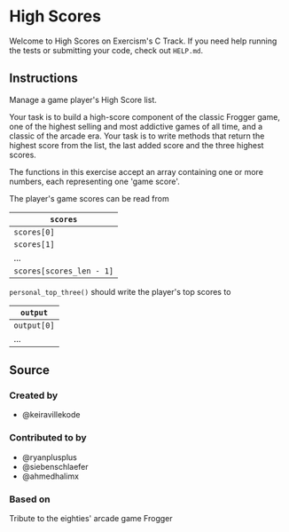 # High Scores

Welcome to High Scores on Exercism's C Track.
If you need help running the tests or submitting your code, check out `HELP.md`.

## Instructions

Manage a game player's High Score list.

Your task is to build a high-score component of the classic Frogger game, one of the highest selling and most addictive games of all time, and a classic of the arcade era.
Your task is to write methods that return the highest score from the list, the last added score and the three highest scores.

The functions in this exercise accept an array containing one or more numbers, each representing one 'game score'.

The player's game scores can be read from

| `scores`   |
|---|
| `scores[0]` |
| `scores[1]` |
| ... |
| `scores[scores_len - 1]` |

`personal_top_three()` should write the player's top scores to

| `output`   |
|---|
| `output[0]` |
| ... |

## Source

### Created by

- @keiravillekode

### Contributed to by

- @ryanplusplus
- @siebenschlaefer
- @ahmedhalimx

### Based on

Tribute to the eighties' arcade game Frogger
